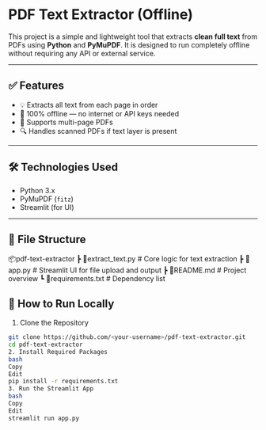 # PDF Text Extractor (Offline)

This project is a simple and lightweight tool that extracts **clean full text** from PDFs using **Python** and **PyMuPDF**. It is designed to run completely offline without requiring any API or external service.

---

## ✅ Features

- 💡 Extracts all text from each page in order
- 📴 100% offline — no internet or API keys needed
- 📄 Supports multi-page PDFs
- 🔍 Handles scanned PDFs if text layer is present

---

## 🛠️ Technologies Used

- Python 3.x
- PyMuPDF (`fitz`)
- Streamlit (for UI)

---

## 📁 File Structure

📦pdf-text-extractor
┣ 📄extract_text.py # Core logic for text extraction
┣ 📄app.py # Streamlit UI for file upload and output
┣ 📄README.md # Project overview
┗ 📄requirements.txt # Dependency list


## 🚀 How to Run Locally

1. Clone the Repository

```bash
git clone https://github.com/<your-username>/pdf-text-extractor.git
cd pdf-text-extractor
2. Install Required Packages
bash
Copy
Edit
pip install -r requirements.txt
3. Run the Streamlit App
bash
Copy
Edit
streamlit run app.py
